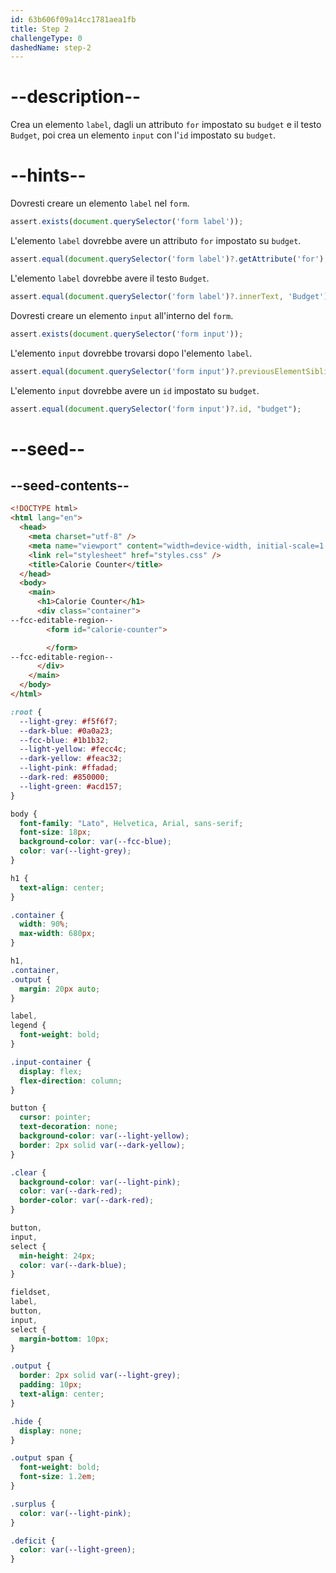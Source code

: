 ```yaml
---
id: 63b606f09a14cc1781aea1fb
title: Step 2
challengeType: 0
dashedName: step-2
---
```


# --description--

Crea un elemento `label`, dagli un attributo `for` impostato su `budget` e il testo `Budget`, poi crea un elemento `input` con l'`id` impostato su `budget`.

# --hints--

Dovresti creare un elemento `label` nel `form`.

```js
assert.exists(document.querySelector('form label'));
```

L'elemento `label` dovrebbe avere un attributo `for` impostato su `budget`.

```js
assert.equal(document.querySelector('form label')?.getAttribute('for'), 'budget');
```

L'elemento `label` dovrebbe avere il testo `Budget`.

```js
assert.equal(document.querySelector('form label')?.innerText, 'Budget');
```

Dovresti creare un elemento `input` all'interno del `form`.

```js
assert.exists(document.querySelector('form input'));
```

L'elemento `input` dovrebbe trovarsi dopo l'elemento `label`.

```js
assert.equal(document.querySelector('form input')?.previousElementSibling?.tagName, "LABEL");
```

L'elemento `input` dovrebbe avere un `id` impostato su `budget`.

```js
assert.equal(document.querySelector('form input')?.id, "budget");
```

# --seed--

## --seed-contents--

```html
<!DOCTYPE html>
<html lang="en">
  <head>
    <meta charset="utf-8" />
    <meta name="viewport" content="width=device-width, initial-scale=1.0" />
    <link rel="stylesheet" href="styles.css" />
    <title>Calorie Counter</title>
  </head>
  <body>
    <main>
      <h1>Calorie Counter</h1>
      <div class="container">
--fcc-editable-region--
        <form id="calorie-counter">

        </form>
--fcc-editable-region--
      </div>
    </main>
  </body>
</html>
```

```css
:root {
  --light-grey: #f5f6f7;
  --dark-blue: #0a0a23;
  --fcc-blue: #1b1b32;
  --light-yellow: #fecc4c;
  --dark-yellow: #feac32;
  --light-pink: #ffadad;
  --dark-red: #850000;
  --light-green: #acd157;
}

body {
  font-family: "Lato", Helvetica, Arial, sans-serif;
  font-size: 18px;
  background-color: var(--fcc-blue);
  color: var(--light-grey);
}

h1 {
  text-align: center;
}

.container {
  width: 90%;
  max-width: 680px;
}

h1,
.container,
.output {
  margin: 20px auto;
}

label,
legend {
  font-weight: bold;
}

.input-container {
  display: flex;
  flex-direction: column;
}

button {
  cursor: pointer;
  text-decoration: none;
  background-color: var(--light-yellow);
  border: 2px solid var(--dark-yellow);
}

.clear {
  background-color: var(--light-pink);
  color: var(--dark-red);
  border-color: var(--dark-red);
}

button,
input,
select {
  min-height: 24px;
  color: var(--dark-blue);
}

fieldset,
label,
button,
input,
select {
  margin-bottom: 10px;
}

.output {
  border: 2px solid var(--light-grey);
  padding: 10px;
  text-align: center;
}

.hide {
  display: none;
}

.output span {
  font-weight: bold;
  font-size: 1.2em;
}

.surplus {
  color: var(--light-pink);
}

.deficit {
  color: var(--light-green);
}
```

```js

```
